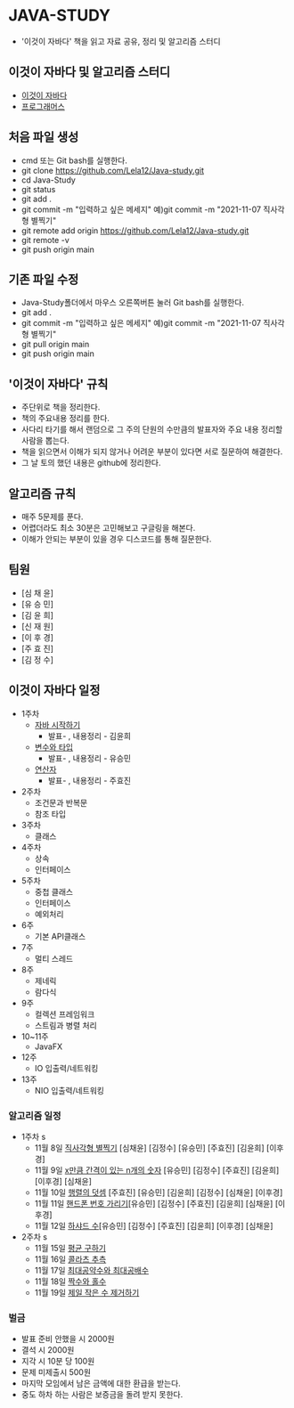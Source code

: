 # JAVA-STUDY
* '이것이 자바다' 책을 읽고 자료 공유, 정리 및 알고리즘 스터디
## 이것이 자바다 및 알고리즘 스터디
* [이것이 자바다](http://www.yes24.com/Product/Goods/15651484?OzSrank=2)
* [프로그래머스](https://programmers.co.kr/)
## 처음 파일 생성
* cmd 또는 Git bash를 실행한다.
* git clone https://github.com/Lela12/Java-study.git
* cd Java-Study
* git status
* git add . 
* git commit -m "입력하고 싶은 메세지" 예)git commit -m "2021-11-07 직사각형 별찍기"
* git remote add origin https://github.com/Lela12/Java-study.git
* git remote -v
* git push origin main
## 기존 파일 수정
* Java-Study폴더에서 마우스 오른쪽버튼 눌러 Git bash를 실행한다.
* git add .
* git commit -m "입력하고 싶은 메세지" 예)git commit -m "2021-11-07 직사각형 별찍기"
* git pull origin main
* git push origin main
## '이것이 자바다' 규칙
* 주단위로 책을 정리한다.
* 책의 주요내용 정리를 한다.
* 사다리 타기를 해서 랜덤으로 그 주의 단원의 수만큼의 발표자와 주요 내용 정리할 사람을 뽑는다.
* 책을 읽으면서 이해가 되지 않거나 어려운 부분이 있다면 서로 질문하여 해결한다.
* 그 날 토의 했던 내용은 github에 정리한다.
## 알고리즘 규칙
* 매주 5문제를 푼다.
* 어렵더라도 최소 30분은 고민해보고 구글링을 해본다.
* 이해가 안되는 부분이 있을 경우 디스코드를 통해 질문한다.
## 팀원
* [심 채 윤] 
* [유 승 민] 
* [김 윤 희]
* [신 재 원]
* [이 후 경]
* [주 효 진]
* [김 정 수]
## 이것이 자바다 일정 
* 1주차 
  * [자바 시작하기](./Java/Chapter1.md) 
    * 발표- , 내용정리 - 김윤희
  * [변수와 타입](   )
    * 발표- , 내용정리 - 유승민
  * [연산자](./Java/Chapter3.md)
    * 발표- , 내용정리 - 주효진
* 2주차 
  * 조건문과 반복문
  * 참조 타입
* 3주차
  * 클래스
* 4주차        
  * 상속
  * 인터페이스
* 5주차
  * 중첩 클래스
  * 인터페이스
  * 예외처리
* 6주
  * 기본 API클래스
* 7주
  * 멀티 스레드
* 8주
  * 제네릭
  * 람다식
* 9주
  * 컬렉션 프레임워크
  * 스트림과 병렬 처리
* 10~11주
  * JavaFX
* 12주
  * IO 입출력/네트워킹
* 13주
  * NIO 입출력/네트워킹
### 알고리즘 일정
* 1주차 s
  * 11월 8일 [직사각형 별찍기](https://programmers.co.kr/learn/courses/30/lessons/12969) [심채윤] [김정수] [유승민] [주효진] [김윤희] [이후경]
  * 11월 9일 [x만큼 간격이 있는 n개의 숫자](https://programmers.co.kr/learn/courses/30/lessons/12954) [유승민] [김정수] [주효진] [김윤희] [이후경] [심채윤]
  * 11월 10일 [행렬의 덧셈](https://programmers.co.kr/learn/courses/30/lessons/12950) [주효진] [유승민] [김윤희] [김정수] [심채윤] [이후경]
  * 11월 11일 [핸드폰 번호 가리기](https://programmers.co.kr/learn/courses/30/lessons/12948)[유승민] [김정수] [주효진] [김윤희] [심채윤] [이후경] 
  * 11월 12일 [하샤드 수](https://programmers.co.kr/learn/courses/30/lessons/12947)[유승민] [김정수] [주효진] [김윤희] [이후경] [심채윤]
* 2주차 s
  * 11월 15일 [평균 구하기](https://programmers.co.kr/learn/courses/30/lessons/12944)
  * 11월 16일 [콜라츠 추측](https://programmers.co.kr/learn/courses/30/lessons/12943)
  * 11월 17일 [최대공약수와 최대공배수](https://programmers.co.kr/learn/courses/30/lessons/12940)
  * 11월 18일 [짝수와 홀수](https://programmers.co.kr/learn/courses/30/lessons/12937)
  * 11월 19일 [제일 작은 수 제거하기](https://programmers.co.kr/learn/courses/30/lessons/12935)
### 벌금
* 발표 준비 안했을 시 2000원
* 결석 시 2000원
* 지각 시 10분 당 100원
* 문제 미제출시 500원
* 마지막 모임에서 남은 금액에 대한 환급을 받는다.
* 중도 하차 하는 사람은 보증금을 돌려 받지 못한다.

